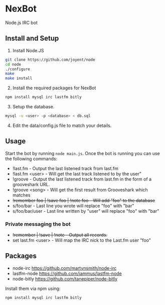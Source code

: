 NexBot
======

Node.js IRC bot

## Install and Setup

1. Install Node.JS
```bash
git clone https://github.com/joyent/node
cd node
./configure
make
make install
```

2. Install the required packages for NexBot
```bash
npm install mysql irc lastfm bitly
```

3. Setup the database.
```bash
mysql -u <user> -p <database> < db.sql
```

4. Edit the data/config.js file to match your details.


## Usage

Start the bot by running `node main.js`. 
Once the bot is running you can use the following commands:

* !last.fm - Output the last listened track from last.fm
* !last.fm \<user> - Will get the last track listened to by the user"
* !groove - Output the last listened track from last.fm in the form of a grooveshark URL.
* !groove \<song> - Will get the first result from Grooveshark which matches
* ~~!remember foo | !save foo | !note foo - Will add "foo" to the database~~
* s/foo/bar - Last line you wrote will replace "foo" with "bar"
* s/foo/bar/user - Last line written by "user" will replace "foo" with "bar"

### Private messaging the bot
* ~~!remember | !save | !note - Output all records.~~
* set last.fm \<user> - Will map the IRC nick to the Last.fm user "foo"

Packages
---------
* node-irc https://github.com/martynsmith/node-irc
* lastfm-node https://github.com/jammus/lastfm-node
* node-bitly https://github.com/tanepiper/node-bitly

Install them via npm using:
```bash
npm install mysql irc lastfm bitly 
```
